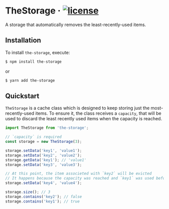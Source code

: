 # TheStorage &middot; [![license](https://badgen.now.sh/badge/license/MIT)](./LICENSE)

A storage that automatically removes the least-recently-used items.

## Installation

To install `the-storage`, execute:

```sh
$ npm install the-storage
```

or

```sh
$ yarn add the-storage
```

## Quickstart

`TheStorage` is a cache class which is designed to keep storing just the most-recently-used items. To ensure it, the class receives a `capacity`, that will be used to discard the least recently used items when the capacity is reached.

```js
import TheStorage from 'the-storage';

// `capacity` is required
const storage = new TheStorage(3);

storage.setData('key1', 'value1');
storage.setData('key2', 'value2');
storage.getData('key1'); // 'value1'
storage.setData('key3', 'value3');

// At this point, the item associeted with `key2` will be evicted
// It happens because the capacity was reached and `key1` was used before `key2`
storage.setData('key4', 'value4');

storage.size(); // 3
storage.contains('key2'); // false
storage.contains('key1'); // true
```
